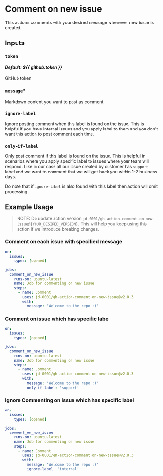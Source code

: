 # Comment on new issue

This actions comments with your desired message whenever new issue is created.

## Inputs

### `token`

#### *Default: ${{ github.token }}*

GitHub token

### `message`*

Markdown content you want to post as comment

### `ignore-label`

Ignore posting comment when this label is found on the issue. This is helpful if you have internal issues and you apply label to them and you don't want this action to post comment each time.

### `only-if-label`

Only post comment if this label is found on the issue. This is helpful in scenarios where you apply specific label to issues where your team will respond. Like in our case all our issue created by customer has `support` label and we want to comment that we will get back you within 1-2 business days.

Do note that if `ignore-label` is also found with this label then action will omit processing.

## Example Usage

> NOTE: Do update action version `jd-0001/gh-action-comment-on-new-issue@{YOUR_DESIRED_VERSION}`. This will help you keep using this action if we introduce breaking changes.

### Comment on each issue with specified message

```yml
on:
  issues:
    types: [opened]

jobs:
  comment_on_new_issue:
    runs-on: ubuntu-latest
    name: Job for commenting on new issue
    steps:
      - name: Comment
        uses: jd-0001/gh-action-comment-on-new-issue@v2.0.3
        with:
          message: 'Welcome to the repo :)'
```

### Comment on issue which has specific label

```yml
on:
  issues:
    types: [opened]

jobs:
  comment_on_new_issue:
    runs-on: ubuntu-latest
    name: Job for commenting on new issue
    steps:
      - name: Comment
        uses: jd-0001/gh-action-comment-on-new-issue@v2.0.3
        with:
          message: 'Welcome to the repo :)'
          only-if-label: 'support'
```

### Ignore Commenting on issue which has specific label

```yml
on:
  issues:
    types: [opened]

jobs:
  comment_on_new_issue:
    runs-on: ubuntu-latest
    name: Job for commenting on new issue
    steps:
      - name: Comment
        uses: jd-0001/gh-action-comment-on-new-issue@v2.0.3
        with:
          message: 'Welcome to the repo :)'
          ignore-label: 'internal'
```
